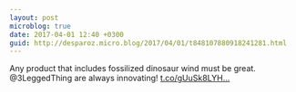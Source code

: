 ```yaml
---
layout: post
microblog: true
date: 2017-04-01 12:40 +0300
guid: http://desparoz.micro.blog/2017/04/01/t848107880918241281.html
---
```

Any product that includes fossilized dinosaur wind must be great. @3LeggedThing are always innovating! [t.co/gUuSk8LYH...](https://t.co/gUuSk8LYHt)
